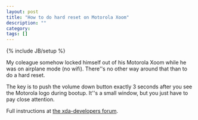 ```yaml
---
layout: post
title: "How to do hard reset on Motorola Xoom"
description: ""
category:
tags: []
---
```

{% include JB/setup %}

My coleague somehow locked himself out of his Motorola Xoom while he was on airplane mode
(no wifi).  There''s no other way around that than to do a hard reset.

The key is to push the volume down button exactly 3 seconds after you see
the Motorola logo during bootup.  It''s a small window, but you just have to pay close
attention.

Full instructions at [the xda-developers forum](http://www.xoomforums.com/forum/motorola-xoom-help/16856-attempted-ics-update-stuck-starting-fastboot-protocol-support.html).


